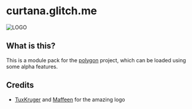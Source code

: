 # curtana.glitch.me
![LOGO](https://curtana.glitch.me/static/logo.png)

## What is this?
This is a module pack for the [polygon](https://github.com/justaprudev/polygon) project, which can be loaded using some alpha features.
## Credits
* [TuxKruger](https://github.com/TuxKruger) and [Maffeen](https://github.com/maffeen) for the amazing logo

